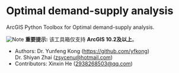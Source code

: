 # Optimal demand-supply analysis
ArcGIS Python Toolbox for Optimal demand-supply analysis.

![Note](https://i.imgur.com/Ic8BA7C.png) **重要提示:** 该工具箱仅支持 **ArcGIS 10.2及以上**。
* Authors: Dr. Yunfeng Kong (<https://github.com/yfkong>)<br>
           Dr. Shiyan Zhai (zsycenu@hotmail.com)
* Contributors: Xinxin He (2938268503@qq.com)
